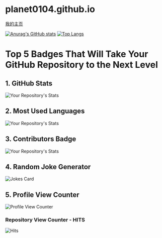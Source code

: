 # planet0104.github.io

[我的主页](http://planet0104.github.io/ "我的主页")

[![Anurag's GitHub stats](https://github-readme-stats.vercel.app/api?username=planet0104&show_icons=true&theme=radical)](https://github.com/planet0104)
[![Top Langs](https://github-readme-stats.vercel.app/api/top-langs/?username=planet0104&show_icons=true&theme=radical)](https://github.com/planet0104)


# Top 5 Badges That Will Take Your GitHub Repository to the Next Level
## 1. GitHub Stats
![Your Repository's Stats](https://github-readme-stats.vercel.app/api?username=planet0104&show_icons=true)
## 2. Most Used Languages
![Your Repository's Stats](https://github-readme-stats.vercel.app/api/top-langs/?username=planet0104&theme=blue-green)
## 3. Contributors Badge
![Your Repository's Stats](https://contrib.rocks/image?repo=planet0104/Python)
## 4. Random Joke Generator
![Jokes Card](https://readme-jokes.vercel.app/api)
## 5. Profile View Counter
![Profile View Counter](https://komarev.com/ghpvc/?username=planet0104)
### Repository View Counter - HITS
![Hits](https://hitcounter.pythonanywhere.com/count/tag.svg?url=https://github.com/planet0104/Python)
